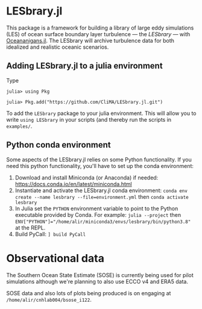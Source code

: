 # LESbrary.jl

This package is a framework for building a library of large eddy simulations (LES) of ocean surface boundary layer turbulence — the _LESbrary_ — with [Oceananigans.jl](https://github.com/climate-machine/Oceananigans.jl).
The LESbrary will archive turbulence data for both idealized and realistic oceanic scenarios.

## Adding LESbrary.jl to a julia environment

Type

```
julia> using Pkg

julia> Pkg.add("https://github.com/CliMA/LESbrary.jl.git")
```

To add the `LESbrary` package to your julia environment. This will allow you to write `using LESbrary` in your scripts (and thereby run the scripts in `examples/`.

## Python conda environment

Some aspects of the LESbrary.jl relies on some Python functionality. If you need this python functionality, you'll have to set up the conda environment:

1. Download and install Miniconda (or Anaconda) if needed: https://docs.conda.io/en/latest/miniconda.html
2. Instantiate and activate the LESbrary.jl conda environment: `conda env create --name lesbrary --file=environment.yml` then `conda activate lesbrary`
3. In Julia set the `PYTHON` environment variable to point to the Python executable provided by Conda. For example: `julia --project` then `ENV["PYTHON"]="/home/alir/miniconda3/envs/lesbrary/bin/python3.8"` at the REPL.
4. Build PyCall: `] build PyCall`

# Observational data

The Southern Ocean State Estimate (SOSE) is currently being used for pilot simulations although we're planning to also use ECCO v4 and ERA5 data.

SOSE data and also lots of plots being produced is on engaging at `/home/alir/cnhlab004/bsose_i122`.
